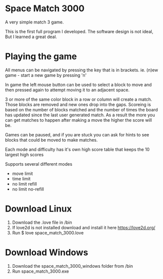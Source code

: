 # Space Match 3000

A very simple match 3 game.

This is the first full program I developed. The software design is not ideal, But I learned a great deal.

# Playing the game
All menus can be navigated by pressing the key that is in brackets. ie. (n)ew game  - start a new game by pressing 'n'

In game the left mouse button can be used to select a block to move and then pressed again to attempt moving it to an adjacent space.

3 or more of the same color block in a row or column will create a match. Those blocks are removed and new ones drop into the gaps. Scoreing is based on the number of blocks matched and the number of times the board has updated since the last user generated match. As a result the more you can get matches to happen after making a move the higher the score will be.

Games can be paused, and if you are stuck you can ask for hints to see blocks that could be moved to make matches.

Each mode and difficulty has it's own high score table that keeps the 10 largest high scores

Supports several different modes
- move limit
- time limit
- no limit refill
- no limit no-refill

# Download Linux
1. Download the .love file in /bin
2. If love2d is not installed download and install it here https://love2d.org/
3. Run  $ love space_match_3000.love

# Download Windows
1. Download the space_match_3000_windows folder from /bin
2. Run space_match_3000.exe
